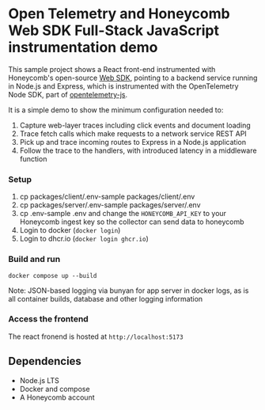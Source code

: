 # Open Telemetry and Honeycomb Web SDK Full-Stack JavaScript instrumentation demo

This sample project shows a React front-end instrumented with Honeycomb's open-source [Web SDK](https://github.com/honeycombio/honeycomb-opentelemetry-web), 
pointing to a backend service running in Node.js and Express, which is instrumented with the OpenTelemetry Node SDK, 
part of [opentelemetry-js](https://github.com/open-telemetry/opentelemetry-js).

It is a simple demo to show the minimum configuration needed to:

1. Capture web-layer traces including click events and document loading
2. Trace fetch calls which make requests to a network service REST API
3. Pick up and trace incoming routes to Express in a Node.js application
4. Follow the trace to the handlers, with introduced latency in a middleware function

### Setup

1. cp packages/client/.env-sample packages/client/.env
2. cp packages/server/.env-sample packages/server/.env
3. cp .env-sample .env and change the `HONEYCOMB_API_KEY` to your Honeycomb ingest key so the collector can send data to honeycomb
4. Login to docker (`docker login`)
5. Login to dhcr.io (`docker login ghcr.io`)

### Build and run

```
docker compose up --build
```
Note: JSON-based logging via bunyan for app server in docker logs, as is all container builds, database and other logging information

### Access the frontend

The react fronend is hosted at `http://localhost:5173` 

## Dependencies

* Node.js LTS
* Docker and compose
* A Honeycomb account

